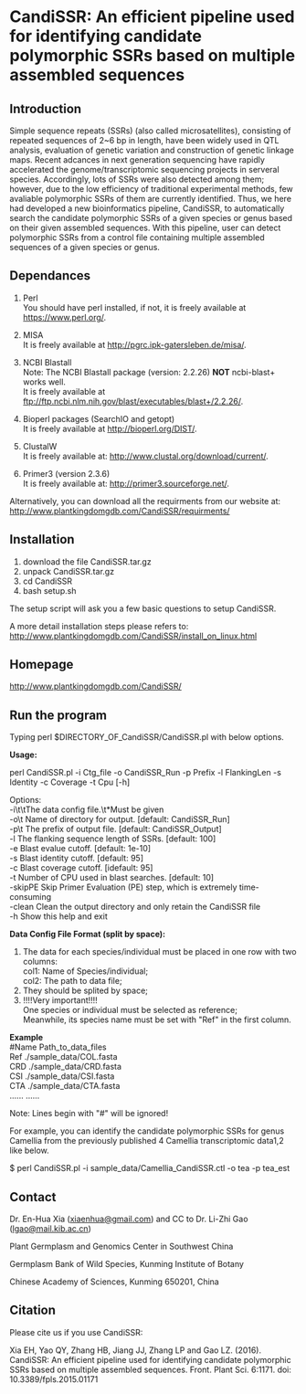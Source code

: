CandiSSR: An efficient pipeline used for identifying candidate polymorphic SSRs based on multiple assembled sequences
=========

Introduction
------------
Simple sequence repeats (SSRs) (also called microsatellites), consisting of repeated sequences of 2~6 bp in length, have been widely used in QTL analysis, evaluation of genetic variation and construction of genetic linkage maps. Recent adcances in next generation sequencing have rapidly accelerated the genome/transcriptomic sequencing projects in serveral species. Accordingly, lots of SSRs were also detected among them; however, due to the low efficiency of traditional experimental methods, few avaliable polymorphic SSRs of them are currently identified. Thus, we here had developed a new bioinformatics pipeline, CandiSSR, to automatically search the candidate polymorphic SSRs of a given species or genus based on their given assembled sequences. With this pipeline, user can detect polymorphic SSRs from a control file containing multiple assembled sequences of a given species or genus.

Dependances
-------------------------------
 1) Perl</br>
    You should have perl installed, if not, it is freely available at https://www.perl.org/.

 2) MISA</br>
    It is freely available at http://pgrc.ipk-gatersleben.de/misa/.

 3) NCBI Blastall</br>
    Note: The NCBI Blastall package (version: 2.2.26) <b>NOT</b> ncbi-blast+ works well.</br>
    It is freely available at ftp://ftp.ncbi.nlm.nih.gov/blast/executables/blast+/2.2.26/.

 4) Bioperl packages (SearchIO and getopt)</br>
    It is freely available at http://bioperl.org/DIST/.

 5) ClustalW</br>
    It is freely available at: http://www.clustal.org/download/current/.

 6) Primer3 (version 2.3.6)</br>
    It is freely available at: http://primer3.sourceforge.net/.

Alternatively, you can download all the requirments from our website at: http://www.plantkingdomgdb.com/CandiSSR/requirments/

Installation
------------
 1) download the file CandiSSR.tar.gz
 2) unpack CandiSSR.tar.gz
 3) cd CandiSSR
 4) bash setup.sh
 
 The setup script will ask you a few basic questions to setup CandiSSR.

A more detail installation steps please refers to: http://www.plantkingdomgdb.com/CandiSSR/install_on_linux.html

Homepage
--------
http://www.plantkingdomgdb.com/CandiSSR/

Run the program
---------------
Typing perl $DIRECTORY_OF_CandiSSR/CandiSSR.pl with below options.

<b>Usage:</b>

perl CandiSSR.pl -i Ctg_file -o CandiSSR_Run -p Prefix -l FlankingLen -s Identity -c Coverage -t Cpu [-h]

 Options:</br>
 -i\t<str>\tThe data config file.\t*Must be given</br>
 -o\t<str>   Name of directory for output. [default: CandiSSR_Run]</br>
 -p\t<str>   The prefix of output file. [default: CandiSSR_Output]</br>
 -l   <int>   The flanking sequence length of SSRs. [default: 100]</br>
 -e   <int>   Blast evalue cutoff. [default: 1e-10]</br>
 -s   <int>   Blast identity cutoff. [default: 95]</br>
 -c   <int>   Blast coverage cutoff. [idefault: 95]</br>
 -t   <int>   Number of CPU used in blast searches. [default: 10]</br>
 -skipPE      Skip Primer Evaluation (PE) step, which is extremely time-consuming</br>
 -clean       Clean the output directory and only retain the CandiSSR file</br>
 -h           Show this help and exit</br>

<b>Data Config File Format (split by space):</b>

   1) The data for each species/individual must be placed in one row with two columns: </br>
      col1: Name of Species/individual; </br>
      col2: The path to data file; </br>
   2) They should be splited by space; </br>
   3) !!!!Very important!!!! </br>
      One species or individual must be selected as reference;</br> 
      Meanwhile, its species name must be set with "Ref" in the first column.</br>

<b>Example</b> </br>
   #Name          Path_to_data_files</br> 
    Ref          ./sample_data/COL.fasta </br>
    CRD          ./sample_data/CRD.fasta </br>
    CSI          ./sample_data/CSI.fasta </br>
    CTA          ./sample_data/CTA.fasta </br>
    ......          ......
    
 Note: Lines begin with "#" will be ignored! 

For example, you can identify the candidate polymorphic SSRs for genus Camellia from the previously published 4 Camellia transcriptomic data1,2 like below. 

$ perl CandiSSR.pl -i sample_data/Camellia_CandiSSR.ctl -o tea -p tea_est 

Contact
-------
Dr. En-Hua Xia (xiaenhua@gmail.com) and CC to Dr. Li-Zhi Gao (lgao@mail.kib.ac.cn)

Plant Germplasm and Genomics Center in Southwest China

Germplasm Bank of Wild Species, Kunming Institute of Botany

Chinese Academy of Sciences, Kunming 650201, China

Citation
--------
Please cite us if you use CandiSSR:

Xia EH, Yao QY, Zhang HB, Jiang JJ, Zhang LP and Gao LZ. (2016). CandiSSR: An efficient pipeline used for identifying candidate polymorphic SSRs based on multiple assembled sequences. Front. Plant Sci. 6:1171. doi: 10.3389/fpls.2015.01171
